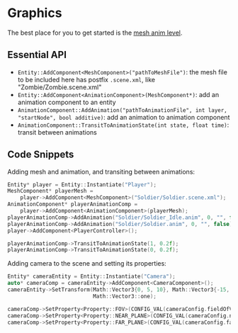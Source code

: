 # Graphics

The best place for you to get started is the [mesh anim level](https://github.com/Isetta-Team/Isetta-Engine/blob/develop/Isetta/IsettaTestbed/MeshAnimLevel/MeshAnimLevel.cpp).

## Essential API
- `Entity::AddComponent<MeshComponent>("pathToMeshFile")`: the mesh file to be included here has postfix `.scene.xml`, like "Zombie/Zombie.scene.xml"
- `Entity::AddComponent<AnimationComponent>(MeshComponent*)`: add an animation component to an entity
- `AnimationComponent::AddAnimation("pathToAnimationFile", int layer, "startNode", bool additive)`: add an animation to animation component
- `AnimationComponent::TransitToAnimationState(int state, float time)`: transit between animations

## Code Snippets
Adding mesh and animation, and transiting between animations:
``` cpp
Entity* player = Entity::Instantiate("Player");
MeshComponent* playerMesh =
    player->AddComponent<MeshComponent>("Soldier/Soldier.scene.xml");
AnimationComponent* playerAnimationComp =
    player->AddComponent<AnimationComponent>(playerMesh);
playerAnimationComp->AddAnimation("Soldier/Soldier_Idle.anim", 0, "", false);
playerAnimationComp->AddAnimation("Soldier/Soldier.anim", 0, "", false);
player->AddComponent<PlayerController>();

playerAnimationComp->TransitToAnimationState(1, 0.2f);
playerAnimationComp->TransitToAnimationState(0, 0.2f);
```

Adding camera to the scene and setting its properties:
``` cpp
Entity* cameraEntity = Entity::Instantiate("Camera");
auto* cameraComp = cameraEntity->AddComponent<CameraComponent>();
cameraEntity->SetTransform(Math::Vector3{0, 5, 10}, Math::Vector3{-15, 0, 0},
                           Math::Vector3::one);

cameraComp->SetProperty<Property::FOV>(CONFIG_VAL(cameraConfig.fieldOfView));
cameraComp->SetProperty<Property::NEAR_PLANE>(CONFIG_VAL(cameraConfig.nearClippingPlane));
cameraComp->SetProperty<Property::FAR_PLANE>(CONFIG_VAL(cameraConfig.farClippingPlane));
```
